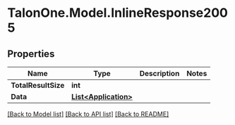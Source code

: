 # TalonOne.Model.InlineResponse2005
## Properties

Name | Type | Description | Notes
------------ | ------------- | ------------- | -------------
**TotalResultSize** | **int** |  | 
**Data** | [**List&lt;Application&gt;**](Application.md) |  | 

[[Back to Model list]](../README.md#documentation-for-models) [[Back to API list]](../README.md#documentation-for-api-endpoints) [[Back to README]](../README.md)

